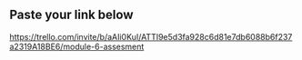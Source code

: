 ## Paste your link below

https://trello.com/invite/b/aAIi0KuI/ATTI9e5d3fa928c6d81e7db6088b6f237a2319A18BE6/module-6-assesment